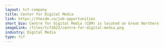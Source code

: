 ```yaml
---
layout: tcf-company
title: Center for Digital Media
link: https://thecdm.ca/job-opportunities
short_bio: Centre for Digital Media (CDM) is located on Great Northern Way Campus, and houses the Master of Digital Media program, as well as the Pre-Master of Digital Media program and Teen Master of Digital Media program. CDM is also home to industry studios, and hosts a variety of industry and professional development events.
imageLink: /files/tcf2023/centre-for-digital-media.png
industry: Digital Media
type: tcf
---
```

